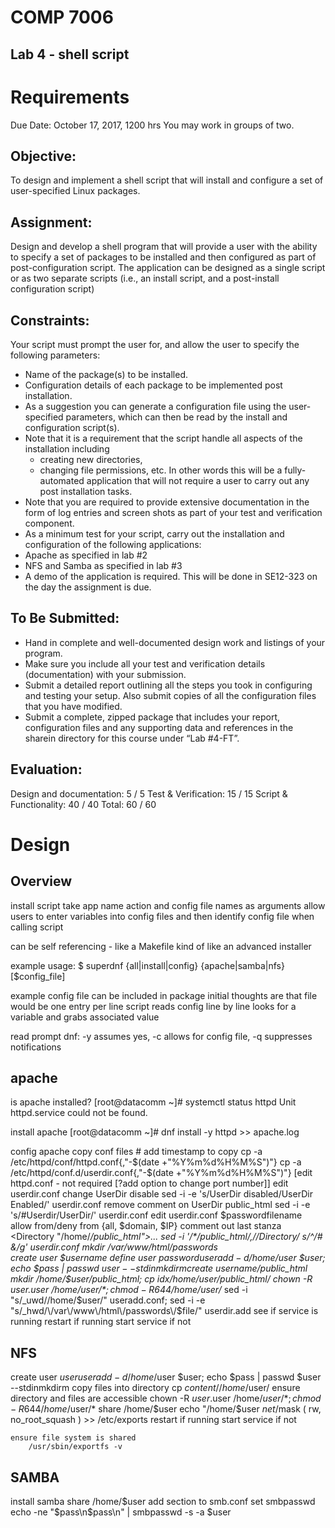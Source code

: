 # COMP 7006
## Lab 4 - shell script

# Requirements
Due Date: October 17, 2017, 1200 hrs
You may work in groups of two.
## Objective: 
To design and implement a shell script that will install and configure a set of user-specified Linux packages.

## Assignment:
Design and develop a shell program that will provide a user with the ability to specify a set of packages to be installed and then configured as part of post-configuration script.
The application can be designed as a single script or as two separate scripts (i.e., an install script, and a post-install configuration script)

## Constraints:
Your script must prompt the user for, and allow the user to specify the following parameters:
- Name of the package(s) to be installed.
- Configuration details of each package to be implemented post installation.
- As a suggestion you can generate a configuration file using the user-specified parameters, which can then be read by the install and configuration script(s).
- Note that it is a requirement that the script handle all aspects of the installation including 
    - creating new directories, 
    - changing file permissions, etc.
    In other words this will be a fully-automated application that will not require a user to carry out any post installation tasks.
- Note that you are required to provide extensive documentation in the form of log entries and screen shots as part of your test and verification component.
- As a minimum test for your script, carry out the installation and configuration of the following applications:
- Apache as specified in lab #2
- NFS and Samba as specified in lab #3
- A demo of the application is required. This will be done in SE12-323 on the day the assignment is due.

## To Be Submitted:
- Hand in complete and well-documented design work and listings of your program.
- Make sure you include all your test and verification details (documentation) with your submission.
- Submit a detailed report outlining all the steps you took in configuring and testing your setup. Also submit copies of all the configuration files that you have modified.
- Submit a complete, zipped package that includes your report, configuration files and any supporting data and references in the sharein directory for this course under “Lab #4-FT”.

## Evaluation:
Design and documentation: 5 / 5
Test & Verification: 15 / 15
Script & Functionality: 40 / 40
Total: 60 / 60

# Design
## Overview
install script
take app name action and config file names as arguments
allow users to enter variables into config files
and then identify config file when calling script

can be self referencing - like a Makefile
kind of like an advanced installer

example usage:
$ superdnf {all|install|config} {apache|samba|nfs} [$config_file]

example config file can be included in package
initial thoughts are that file would be one entry per line
script reads config line by line
    looks for a variable
    and grabs associated value

read prompt
dnf: -y assumes yes, -c allows for config file, -q suppresses notifications

## apache
is apache installed?
    [root@datacomm ~]# systemctl status httpd
    Unit httpd.service could not be found.

install apache
    [root@datacomm ~]# dnf install -y httpd >> apache.log

config apache
    copy conf files 
        # add timestamp to copy
        cp -a /etc/httpd/conf/httpd.conf{,"-$(date +"%Y%m%d%H%M%S")"}
        cp -a /etc/httpd/conf.d/userdir.conf{,"-$(date +"%Y%m%d%H%M%S")"}
    [edit httpd.conf - not required [?add option to change port number]]
    edit userdir.conf
        change UserDir disable
            sed -i -e 's/UserDir disabled/UserDir Enabled/' userdir.conf
        remove comment on UserDir public_html
            sed -i -e 's/#Userdir/UserDir/' userdir.conf
        edit userdir.conf
            $passwordfilename
            allow from/deny from {all, $domain, $IP}
            comment out last stanza 
                <Directory "/home/*/public_html">...</Directory>
                sed -i '/\*\/public_html/,/\/Directory/ s/^/# &/g' userdir.conf
    mkdir /var/www/html/passwords     
    create user $username
    define user $password
        useradd -d /home/$user $user; echo $pass | passwd $user --stdinmkdirm
    create ~$username/public_html
        mkdir /home/$user/public_html; cp $idx /home/$user/public_html/
        chown -R $user.$user /home/$user/*; chmod -R 644 /home/$user/*
        sed -i "s/_uwd/\/home\/$user/" useradd.conf; sed -i -e "s/_hwd/\/var\/www\/html\/passwords\/$file/" userdir.add
    see if service is running
        restart if running
    start service if not

## NFS
create user $user
    useradd -d /home/$user $user; echo $pass | passwd $user --stdinmkdirm
copy files into directory
    cp $content/ /home/$user/
ensure directory and files are accessible
    chown -R $user.$user /home/$user/*; chmod -R 644 /home/$user/*
share /home/$user
    echo "/home/$user $net/$mask ( rw, no_root_squash ) >> /etc/exports
    restart if running
    start service if not
            
    ensure file system is shared
        /usr/sbin/exportfs -v

## SAMBA
install samba
share /home/$user
add section to smb.conf
set smbpasswd
	echo -ne "$pass\n$pass\n" | smbpasswd -s -a $user
